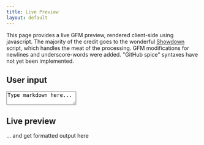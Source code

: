 ```yaml
---
title: Live Preview
layout: default
---
```


This page provides a live GFM preview, rendered client-side using javascript.
The majority of the credit goes to the wonderful [Showdown](http://attacklab.net/showdown/) script, which handles the meat of the processing.
GFM modifications for newlines and underscore-words were added.  "GitHub spice" syntaxes have not yet been implemented.

User input
----------

<textarea id="user_input">Type markdown here...</textarea>

Live preview
------------

<div id="result"><p>... and get formatted output here</p></div>
